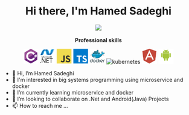 <h1 align="center">Hi there, I'm Hamed Sadeghi </h1>

<p align="center">
 <a href="https://www.linkedin.com/in/hamedsadeghi190" target="_blank">
  <img src="https://img.icons8.com/fluent/48/000000/linkedin.png" />
 </a>
  

</p>

<p align="center"> 
 <strong>
  Professional skills
  </strong>
</p>

<p align="center"> 
  <img src="https://raw.githubusercontent.com/devicons/devicon/master/icons/csharp/csharp-original.svg" alt="csharp" width="40" height="40" />
  <img src="https://raw.githubusercontent.com/devicons/devicon/master/icons/dot-net/dot-net-original-wordmark.svg" alt="dotnet" width="40" height="40" />
  <img src="https://raw.githubusercontent.com/devicons/devicon/master/icons/javascript/javascript-original.svg" alt="javascript" width="40" height="40" />
  <img src="https://raw.githubusercontent.com/devicons/devicon/master/icons/typescript/typescript-original.svg" alt="typescript" width="40" height="40" />
  <img src="https://raw.githubusercontent.com/devicons/devicon/master/icons/docker/docker-original-wordmark.svg" alt="docker" width="40" height="40" />
  <img src="https://img.icons8.com/color/48/000000/kubernetes.png" alt="kubernetes" width="43" height="43" />
  <img src="https://raw.githubusercontent.com/devicons/devicon/master/icons/angularjs/angularjs-plain.svg" alt="angular" width="40" height="40" />
 <img src="https://raw.githubusercontent.com/devicons/devicon/master/icons/android/android-original-wordmark.svg" alt="android" width="40" height="40" />
 
 
</p>

- 👋 Hi, I’m Hamed Sadeghi
- 👀 I'm interested in big systems programming using microservice and docker
- 🌱 I’m currently learning microservice and docker
- 💞️ I’m looking to collaborate on .Net and Android(Java) Projects
- 📫 How to reach me ...

<!---
hamedsadeghi190/hamedsadeghi190 is a ✨ special ✨ repository because its `README.md` (this file) appears on your GitHub profile.
You can click the Preview link to take a look at your changes.
--->
